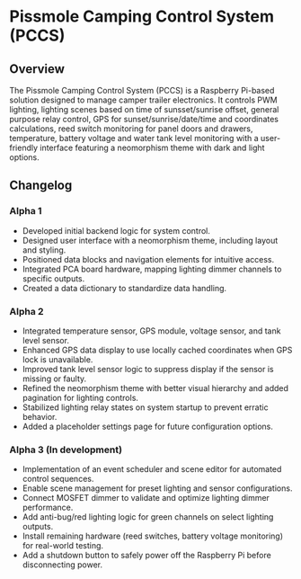 # Pissmole Camping Control System (PCCS)

## Overview
The Pissmole Camping Control System (PCCS) is a Raspberry Pi-based solution designed to manage camper trailer electronics. It controls PWM lighting, lighting scenes based on time of sunsset/sunrise offset, general purpose relay control, GPS for sunset/sunrise/date/time and coordinates calculations, reed switch monitoring for panel doors and drawers, temperature, battery voltage and water tank level monitoring with a user-friendly interface featuring a neomorphism theme with dark and light options.

## Changelog

### Alpha 1
- Developed initial backend logic for system control.
- Designed user interface with a neomorphism theme, including layout and styling.
- Positioned data blocks and navigation elements for intuitive access.
- Integrated PCA board hardware, mapping lighting dimmer channels to specific outputs.
- Created a data dictionary to standardize data handling.

### Alpha 2
- Integrated temperature sensor, GPS module, voltage sensor, and tank level sensor.
- Enhanced GPS data display to use locally cached coordinates when GPS lock is unavailable.
- Improved tank level sensor logic to suppress display if the sensor is missing or faulty.
- Refined the neomorphism theme with better visual hierarchy and added pagination for lighting controls.
- Stabilized lighting relay states on system startup to prevent erratic behavior.
- Added a placeholder settings page for future configuration options.

### Alpha 3 (In development)
- Implementation of an event scheduler and scene editor for automated control sequences.
- Enable scene management for preset lighting and sensor configurations.
- Connect MOSFET dimmer to validate and optimize lighting dimmer performance.
- Add anti-bug/red lighting logic for green channels on select lighting outputs.
- Install remaining hardware (reed switches, battery voltage monitoring) for real-world testing.
- Add a shutdown button to safely power off the Raspberry Pi before disconnecting power.